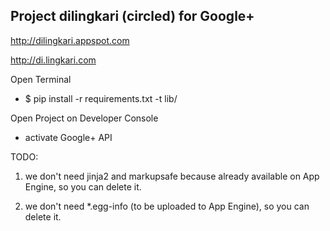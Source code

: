 ## Project dilingkari (circled) for Google+

http://dilingkari.appspot.com

http://di.lingkari.com

Open Terminal

+ $ pip install -r requirements.txt -t lib/

Open Project on Developer Console

+ activate Google+ API

TODO:

1. we don't need jinja2 and markupsafe because already available on App Engine, so you can delete it.

1. we don't need \*.egg-info (to be uploaded to App Engine), so you can delete it.